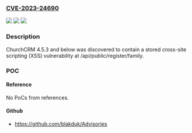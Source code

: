 ### [CVE-2023-24690](https://cve.mitre.org/cgi-bin/cvename.cgi?name=CVE-2023-24690)
![](https://img.shields.io/static/v1?label=Product&message=n%2Fa&color=blue)
![](https://img.shields.io/static/v1?label=Version&message=n%2Fa&color=blue)
![](https://img.shields.io/static/v1?label=Vulnerability&message=n%2Fa&color=brighgreen)

### Description

ChurchCRM 4.5.3 and below was discovered to contain a stored cross-site scripting (XSS) vulnerability at /api/public/register/family.

### POC

#### Reference
No PoCs from references.

#### Github
- https://github.com/blakduk/Advisories

